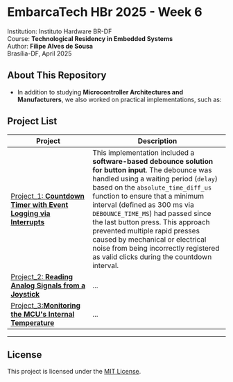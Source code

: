 # **EmbarcaTech HBr 2025 - Week 6**  

Institution: Instituto Hardware BR-DF  
Course: **Technological Residency in Embedded Systems**  
Author: **Filipe Alves de Sousa**  
Brasília-DF, April 2025  

## **About This Repository**  
- In addition to studying **Microcontroller Architectures and Manufacturers**, we also worked on practical implementations, such as:

## **Project List**  

| Project | Description |  
|---------|------------|  
| [Project_1: **Countdown Timer with Event Logging via Interrupts**](https://github.com/filipe19/filipe_alves_embarcatech_HBr_2025/tree/main/projects/week_6/decrementing_count) | This implementation included a **software-based debounce solution for button input**. The debounce was handled using a waiting period (`delay`) based on the `absolute_time_diff_us` function to ensure that a minimum interval (defined as 300 ms via `DEBOUNCE_TIME_MS`) had passed since the last button press. This approach prevented multiple rapid presses caused by mechanical or electrical noise from being incorrectly registered as valid clicks during the countdown interval.|  
| [Project_2: **Reading Analog Signals from a Joystick**](https://github.com/filipe19/filipe_alves_embarcatech_HBr_2025/tree/main/projects/week_6/Joystick_test) | ... |  
| [Project_3:**Monitoring the MCU's Internal Temperature**](https://github.com/filipe19/) | ... |  

---  

## **License**  

This project is licensed under the [MIT License](LICENSE).